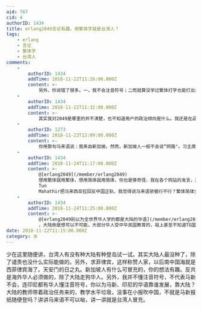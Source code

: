 ```yaml
---
aid: 767
cid: 4
authorID: 1434
title: erlang2049言论有趣，用繁体字就是台湾人？
tags:
    - erlang
    - 言论
    - 繁体字
    - 台湾人
comments:
    -
        authorID: 1434
        addTime: 2018-11-22T11:26:00.000Z
        content: >-
            另外，你说错了很多。一，我不会注音符号；二而就算没学过繁体打字也能打出来；三，用繁体的就是台湾人，你对这个世界的认识太肤浅，你知道海外华人社会用什么吗？你要不要出去强国看一看；四。台湾人没种？你确定，没种你们怎么还没有打下台湾。是不是你们没种？五。我得反对你这种人。支持一下台湾反共就成了台独你也是厉害，你知道台湾意义何在吗？估计你也没看过pincong，那是华人世界的圣地，你可以永远骄傲地说，谁说中华民族不能民主？最后一块清静之地，tg想踏上去还不反对？
    -
        authorID: 1434
        addTime: 2018-11-22T11:32:00.000Z
        content: >-
            其实我对2049是哪里的并不清楚，也不知道用户的政治倾向是什么。我还是在品葱沦陷后偶然网上搜到的。反TG就对了，看到我的评论并没有被五毛占领应该还算是个自由的地方。
    -
        authorID: 1273
        addTime: 2018-11-23T12:09:00.000Z
        content: >-
            你用那句马来语说：我来自新加坡。然而，新加坡人一般不会说“网路"。习主席讲话稿屏幕上提示的那个叫做”拼音“，不叫做”注音”。你之前在各个网站的发言都是繁体字，在我指出你假冒新加坡人以后，你就开始用简体字了。中国从来也没有说台湾是一个非正常国家，中国说台湾就是一个省，一个分裂政权。你的用词和你关注的话题，都体现出你是一个台独分子。
    -
        authorID: 1434
        addTime: 2018-11-24T11:17:00.000Z
        content: >-
            @[erlang2049](/member/erlang2049)
            想用繁体就用繁体，想用简体就用简体，你也是够奇怪，我在各个网站的发言，那么你找出来？我真的忍不住想骂你，你就看过我一段话就TMD整出这么多莫名其妙的还得我给你解释。我从小学了马来语要你管啊！加上一句不行啊。大马首相敦马哈迪医生Dr
            Tun
            Mahathir把马来西亚拉回反中国正轨，我觉得说马来语骄傲行不行？繁体简体全凭喜好。你看不懂中文是不是，维尼念岿然不动还需要注音，注音什么意思？给他标出来拼音。真当人傻是不是，注音符号和拼音符号台湾人也不会混好不好。你的文化水平太低，再次回你我确定了你是五毛。没什么交流价值，我反对一切TG意识形态。你还看过我在各个网站的发言，你知道我ID吗？这个id也就是在新品葱用。我以前一直在品葱，在推特，在medium，你确定你见过我的发言。那么你去找出来。没见过自己胡说八道还觉得有理的。新加坡人有什么可冒充的，台湾移民新加坡的多了去了，可惜我不是，我是从大陆过去的。但是，我跟你明说，台湾独不独立我无所谓，我又不是台湾的，我关注什么？社会主义什么时候灭亡，什么时候马列毛邓消失，什么时候TG崩溃，以及一切反TG反中国的言论，所有唱衰中国的，还有什么时候梧桐台湾，什么中国不民主、搞集中营，干扰宗教之类的。明告诉你，我不是台湾的，另外台独我不认为是个坏词，别以为说人台独别人就会想洗掉。台独，也就是五毛觉得不是好东西，而且一般不用来非台湾人吧？但非要我说的话，那我就讲，台湾独立冇乜不好。
    -
        authorID: 1434
        addTime: 2018-11-24T11:25:00.000Z
        content: >-
            @[erlang2049别以为全世界华人学的都是大陆的华语](/member/erlang2049别以为全世界华人学的都是大陆的华语)
            ，大陆倒是想可以不可能，大部分华人受中华民国教育的，祖上甚至不知道TG国是啥玩意儿，或者看到TG国垃圾下南洋。台湾在全世界教育华人华文的时候，大陆在哪儿。不就是近二十年来开始以孔子学院和派出教师免费教学的方式灌输价值观吗？教育还带上政治，真的是垃圾得不行。新加坡华文你中国教的啊？老子爱怎样讲就怎样讲，马新华文不是中国华文，马新简体和中国简体也不一样。要我给你普及下。真的不知道五毛到底学过多少东西，我看也就是和阿窿跑腿一个水平。
date: 2018-11-22T11:15:00.000Z
category: 水
---
```


少在这里随便讲，台湾人有没有种大陆有种登岛试一试。其实大陆人最没种了，除了谴责也没什么实际能做的。另外，求菲律宾，这样称赞人家，以后南中国海就是西菲律宾海了。天安门的日之丸。新加坡人有什么可冒充的，你的想法有趣。反共是海外华人必须做的，除了大陆走狗华人。另外，我并不懂注音符号，不代表马新不会，连印尼都有华人懂注音符号，你以为马新、印尼的华语靠谁发展，靠大陆？大陆的教师带着政治任务来的，教学水平垃圾，没事在小报吹中国，不就是马新报纸随便登吗？讲讲马来语不可以呦，讲一讲就是台湾人冒充。
